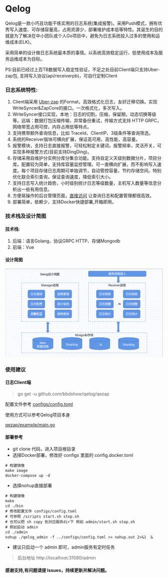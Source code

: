 # Qelog

Qelog是一款小巧且功能干练实用的日志系统(集成报警)。采用Push模式，拥有优秀写入速度、可存储容量高，占用资源少，部署维护成本低等特性。其诞生的目的就是为了解决在中小团队或个人Go项目中，避免为日志系统投入过多的使用和运维成本(ELK)。

采用简单的设计做日志系统最本质的事情。以系统高效稳定运行、低使用成本及服务运维成本为目标。

PS:目前已经过上百TB数据写入稳定性验证，不足之处目前Client端只支持Uber-zap包, 支持写入协议(api/receiverpb)，可自行定制Client

### 日志系统特性:

1. Client端采用 [Uber-zap](https://github.com/uber-go/zap) 的Format，高效格式化日志，友好迁移切换。实现 WriteSyncer&ZapCore的接口。一次格式化，多次写入。
2. WriteSyncer接口实现，本地：日志的切割，压缩，保留期，动态切换等级等。远端：数据打包压缩传输，异常备份重试，传输方式支持 HTTP GRPC，网络带宽占用可控，内存占用低等特点。
3. 支持携带额外查询信息，比如 TraceId、ClientIP、3级条件等查询筛选。
4. 系统的Receiver版块可横向扩展，保证高可用，高性能，高容量。
5. 报警模块，支持日志直接报警，可轻松制定关键词，报警频率，灵活开关，可实现多种报警方式(目前支持DingDing)。
6. 存储采用自维护分实例分库分集合功能。支持自定义天级别数据分片，项目分库。配置较为简单，支持库容量监控管理。可一直横向扩展，而不影响写入速度。每个项目存储日志周期可单独调节，自动管控容量，节约存储空间。特别优化联合索引查询，保证查询速度，降低索引大小。
7. 支持日志写入统计趋势，小时级别统计日志等级数量，主机写入数量等信息分析出一些有用信息。
8. 方便易操作的后台管理页面，[直接访问](http://localhost:31080/admin) 让查询日志和配置管理都很高效。
9. 部署简单，依赖少，支持Docker快捷部署,开箱即用。

### 技术栈及设计简图

#### 技术栈:

1. 后端：语言Golang、协议GRPC HTTP、存储Mongodb
2. 前端：Vue

#### 设计简图

![设计简图](https://github.com/bbdshow/images/blob/master/qelog/qelog_design.png)

### 使用建议

#### 日志Client端

> go get -u github.com/bbdshow/qelog/qezap

配置文件参考 <a href="https://github.com/bbdshow/qelog/blob/main/configs/config.toml">configs/config.toml</a>

使用方式可以参考Qelog项目本身

<a href="https://github.com/bbdshow/qelog/blob/main/qezap/example/main.go">qezap/example/main.go</a>

#### 部署参考
- git clone 代码，进入项目根目录 
- 选择Docker部署，修改好 configs 里面的 config.docker.toml
```shell
# 构建镜像
make image
docker-compose up -d
```
- 选择nohup直接部署
```shell
# 构建镜像
make
cd ./bin
# 修改配置文件 configs/config.toml
# 可参照 /scripts start.sh stop.sh
# 也可以把 sh copy 到对应服务dir下 例如 admin/start.sh stop.sh
# 例如启动 admin
cd ./admin
nohup ./qelog_admin -f ../configs/config.toml >> nohup.out 2>&1  &
```
- 建议只启动一个 admin 即可，admin服务有定时任务

> 后台地址  http://localhost:31080/admin

#### 感谢支持,有问题请提 Issues，持续更新并解决问题。

